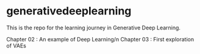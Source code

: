 # generativedeeplearning

This is the repo for the learning journey in Generative Deep Learning.

Chapter 02 : An example of Deep Learning/n
Chapter 03 : First exploration of VAEs
